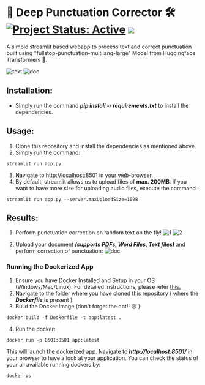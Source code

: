 # 📄 Deep Punctuation Corrector 🛠 [![Project Status: Active](https://www.repostatus.org/badges/latest/active.svg)](https://www.repostatus.org/#active) [![](https://img.shields.io/badge/Prateek-Ralhan-brightgreen.svg?colorB=ff0000)](https://prateekralhan.github.io/)

A simple streamlit based webapp to process text and correct punctuation built using "fullstop-punctuation-multilang-large" Model from Huggingface Transformers 🤗.

![text](https://user-images.githubusercontent.com/29462447/155897274-d13b864b-530c-4f79-a956-7f1d63b3d311.gif)
![doc](https://user-images.githubusercontent.com/29462447/155897279-285f5ab9-79eb-40fa-ab25-b15e5c21edd5.gif)

## Installation:
* Simply run the command ***pip install -r requirements.txt*** to install the dependencies.

## Usage:
1. Clone this repository and install the dependencies as mentioned above.
2. Simply run the command: 
```
streamlit run app.py
```
3. Navigate to http://localhost:8501 in your web-browser.
4. By default, streamlit allows us to upload files of **max. 200MB**. If you want to have more size for uploading audio files, execute the command :
```
streamlit run app.py --server.maxUploadSize=1028
```

## Results:
1. Perform punctuation correction on random text on the fly!
![1](https://user-images.githubusercontent.com/29462447/155897302-d8345d12-2392-40f1-9534-5f3ed07a8fdb.png)
![2](https://user-images.githubusercontent.com/29462447/155897300-725e4ab0-1bf7-4647-8edf-c5fb661cb147.png)

2. Upload your document ***(supports PDFs, Word Files, Text files)*** and perform correction of punctuation:
![doc](https://user-images.githubusercontent.com/29462447/155897279-285f5ab9-79eb-40fa-ab25-b15e5c21edd5.gif)

### Running the Dockerized App
1. Ensure you have Docker Installed and Setup in your OS (Windows/Mac/Linux). For detailed Instructions, please refer [this.](https://docs.docker.com/engine/install/)
2. Navigate to the folder where you have cloned this repository ( where the ***Dockerfile*** is present ).
3. Build the Docker Image (don't forget the dot!! :smile: ): 
```
docker build -f Dockerfile -t app:latest .
```
4. Run the docker:
```
docker run -p 8501:8501 app:latest
```

This will launch the dockerized app. Navigate to ***http://localhost:8501/*** in your browser to have a look at your application. You can check the status of your all available running dockers by:
```
docker ps
```
